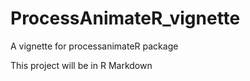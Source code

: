 # ProcessAnimateR_vignette
A vignette  for processanimateR package

This project will be in R Markdown
